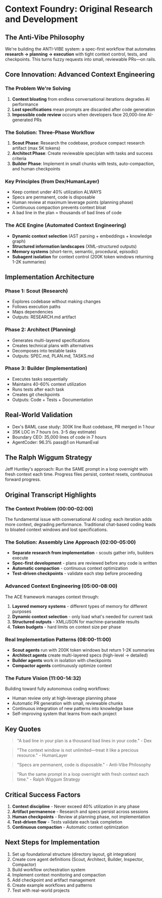 # Context Foundry: Original Research and Development

## The Anti-Vibe Philosophy
We're building the ANTI-VIBE system: a spec-first workflow that automates **research → planning → execution** with tight context control, tests, and checkpoints. This turns fuzzy requests into small, reviewable PRs—on rails.

## Core Innovation: Advanced Context Engineering

### The Problem We're Solving
1. **Context bloating** from endless conversational iterations degrades AI performance
2. **Lost specifications** mean prompts are discarded after code generation
3. **Impossible code review** occurs when developers face 20,000-line AI-generated PRs

### The Solution: Three-Phase Workflow
1. **Scout Phase**: Research the codebase, produce compact research artifact (max 5K tokens)
2. **Architect Phase**: Create reviewable spec/plan with tasks and success criteria
3. **Builder Phase**: Implement in small chunks with tests, auto-compaction, and human checkpoints

### Key Principles (from Dex/HumanLayer)
- Keep context under 40% utilization ALWAYS
- Specs are permanent, code is disposable
- Human review at maximum leverage points (planning phase)
- Continuous compaction prevents context bloat
- A bad line in the plan = thousands of bad lines of code

### The ACE Engine (Automated Context Engineering)
- **Dynamic context selection** (AST parsing + embeddings + knowledge graph)
- **Structured information landscapes** (XML-structured outputs)
- **Memory systems** (short-term, semantic, procedural, episodic)
- **Subagent isolation** for context control (200K token windows returning 1-2K summaries)

## Implementation Architecture

### Phase 1: Scout (Research)
- Explores codebase without making changes
- Follows execution paths
- Maps dependencies
- Outputs: RESEARCH.md artifact

### Phase 2: Architect (Planning)
- Generates multi-layered specifications
- Creates technical plans with alternatives
- Decomposes into testable tasks
- Outputs: SPEC.md, PLAN.md, TASKS.md

### Phase 3: Builder (Implementation)
- Executes tasks sequentially
- Maintains 40-60% context utilization
- Runs tests after each task
- Creates git checkpoints
- Outputs: Code + Tests + Documentation

## Real-World Validation
- Dex's BAML case study: 300K line Rust codebase, PR merged in 1 hour
- 35K LOC in 7 hours (vs. 3-5 day estimate)
- Boundary CEO: 35,000 lines of code in 7 hours
- AgentCoder: 96.3% pass@1 on HumanEval

## The Ralph Wiggum Strategy
Jeff Huntley's approach: Run the SAME prompt in a loop overnight with fresh context each time. Progress files persist, context resets, continuous forward progress.

## Original Transcript Highlights

### The Context Problem (00:00-02:00)
The fundamental issue with conversational AI coding: each iteration adds more context, degrading performance. Traditional chat-based coding leads to bloated context windows and lost specifications.

### The Solution: Assembly Line Approach (02:00-05:00)
- **Separate research from implementation** - scouts gather info, builders execute
- **Spec-first development** - plans are reviewed before any code is written
- **Automatic compaction** - continuous context optimization
- **Test-driven checkpoints** - validate each step before proceeding

### Advanced Context Engineering (05:00-08:00)
The ACE framework manages context through:
1. **Layered memory systems** - different types of memory for different purposes
2. **Dynamic context selection** - only load what's needed for current task
3. **Structured outputs** - XML/JSON for machine-parseable results
4. **Token budgets** - hard limits on context size per phase

### Real Implementation Patterns (08:00-11:00)
- **Scout agents** run with 200K token windows but return 1-2K summaries
- **Architect agents** create multi-layered specs (high-level → detailed)
- **Builder agents** work in isolation with checkpoints
- **Compactor agents** continuously optimize context

### The Future Vision (11:00-14:32)
Building toward fully autonomous coding workflows:
- Human review only at high-leverage planning phase
- Automatic PR generation with small, reviewable chunks
- Continuous integration of new patterns into knowledge base
- Self-improving system that learns from each project

## Key Quotes

> "A bad line in your plan is a thousand bad lines in your code." - Dex

> "The context window is not unlimited—treat it like a precious resource." - HumanLayer

> "Specs are permanent, code is disposable." - Anti-Vibe Philosophy

> "Run the same prompt in a loop overnight with fresh context each time." - Ralph Wiggum Strategy

## Critical Success Factors

1. **Context discipline** - Never exceed 40% utilization in any phase
2. **Artifact permanence** - Research and specs persist across sessions
3. **Human checkpoints** - Review at planning phase, not implementation
4. **Test-driven flow** - Tests validate each task completion
5. **Continuous compaction** - Automatic context optimization

## Next Steps for Implementation

1. Set up foundational structure (directory layout, git integration)
2. Create core agent definitions (Scout, Architect, Builder, Inspector, Compactor)
3. Build workflow orchestration system
4. Implement context monitoring and compaction
5. Add checkpoint and artifact management
6. Create example workflows and patterns
7. Test with real-world projects
